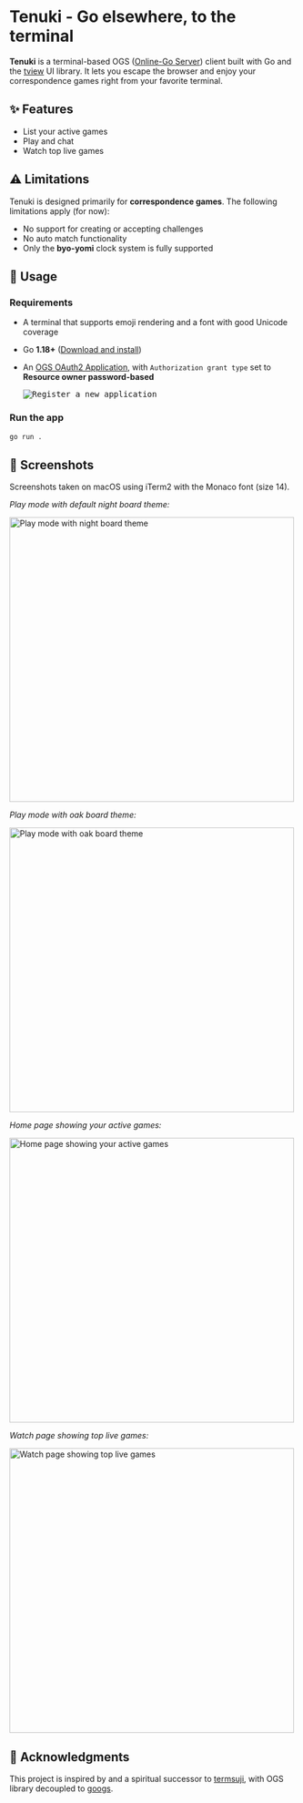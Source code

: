 # Tenuki - Go elsewhere, to the terminal

**Tenuki** is a terminal-based OGS ([Online-Go Server](https://online-go.com))
client built with Go and the [tview](https://github.com/rivo/tview) UI library.
It lets you escape the browser and enjoy your correspondence games right from
your favorite terminal.

## ✨ Features

- List your active games
- Play and chat
- Watch top live games

## ⚠️ Limitations

Tenuki is designed primarily for **correspondence games**. The following
limitations apply (for now):

- No support for creating or accepting challenges
- No auto match functionality
- Only the **byo-yomi** clock system is fully supported

## 🚀 Usage

### Requirements

- A terminal that supports emoji rendering and a font with good Unicode
  coverage
- Go **1.18+** ([Download and install](https://go.dev/doc/install))
- An [OGS OAuth2 Application](https://online-go.com/oauth2/applications/), with
  `Authorization grant type` set to **Resource owner password-based**

  <kbd>
    <img alt="Register a new application" src="https://github.com/ymattw/tenuki/blob/main/screenshots/register.png?raw=true"  />
  </kbd>

### Run the app

```bash
go run .
```

## 📸 Screenshots

Screenshots taken on macOS using iTerm2 with the Monaco font (size 14).

*Play mode with default night board theme:*

<img alt="Play mode with night board theme" src="https://github.com/ymattw/tenuki/blob/main/screenshots/play-night-theme.png?raw=true" width="500" />

*Play mode with oak board theme:*

<img alt="Play mode with oak board theme" src="https://github.com/ymattw/tenuki/blob/main/screenshots/play-oak-theme.png?raw=true" width="500" />

*Home page showing your active games:*

<img alt="Home page showing your active games" src="https://github.com/ymattw/tenuki/blob/main/screenshots/home.png?raw=true" width="500" />

*Watch page showing top live games:*

<img alt="Watch page showing top live games" src="https://github.com/ymattw/tenuki/blob/main/screenshots/watch.png?raw=true" width="500" />

## 🙏 Acknowledgments

This project is inspired by and a spiritual successor to
[termsuji](https://github.com/lvank/termsuji), with OGS library decoupled to
[googs](https://github.com/ymattw/googs).
